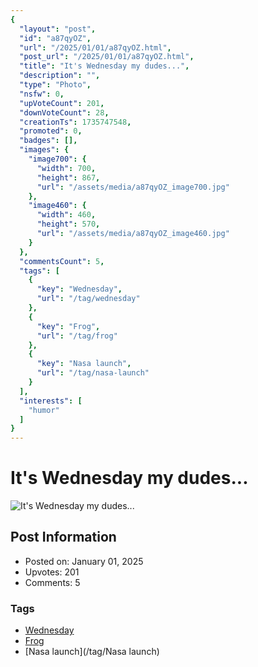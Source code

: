 ```yaml
---
{
  "layout": "post",
  "id": "a87qyOZ",
  "url": "/2025/01/01/a87qyOZ.html",
  "post_url": "/2025/01/01/a87qyOZ.html",
  "title": "It's Wednesday my dudes...",
  "description": "",
  "type": "Photo",
  "nsfw": 0,
  "upVoteCount": 201,
  "downVoteCount": 28,
  "creationTs": 1735747548,
  "promoted": 0,
  "badges": [],
  "images": {
    "image700": {
      "width": 700,
      "height": 867,
      "url": "/assets/media/a87qyOZ_image700.jpg"
    },
    "image460": {
      "width": 460,
      "height": 570,
      "url": "/assets/media/a87qyOZ_image460.jpg"
    }
  },
  "commentsCount": 5,
  "tags": [
    {
      "key": "Wednesday",
      "url": "/tag/wednesday"
    },
    {
      "key": "Frog",
      "url": "/tag/frog"
    },
    {
      "key": "Nasa launch",
      "url": "/tag/nasa-launch"
    }
  ],
  "interests": [
    "humor"
  ]
}
---
```


# It's Wednesday my dudes...

![It's Wednesday my dudes...](/assets/media/a87qyOZ_image700.jpg)

## Post Information

- Posted on: January 01, 2025
- Upvotes: 201
- Comments: 5

### Tags

- [Wednesday](/tag/Wednesday)
- [Frog](/tag/Frog)
- [Nasa launch](/tag/Nasa launch)
